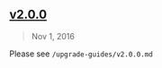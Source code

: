 ## [v2.0.0]
> Nov 1, 2016

Please see `/upgrade-guides/v2.0.0.md`

[v2.0.0]: https://github.com/reactjs/react-router/compare/v0.17.6...v2.0.0
